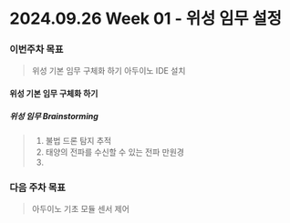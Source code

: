 # 2024.09.26 Week 01 - 위성 임무 설정

### 이번주차 목표
> 위성 기본 임무 구체화 하기
> 아두이노 IDE 설치

#### 위성 기본 임무 구체화 하기 

##### 위성 임무 Brainstorming

> 1. 불법 드론 탐지 추적
> 2. 태양의 전파를 수신할 수 있는 전파 만원경
> 3. 

### 다음 주차 목표

> 아두이노 기초 모듈 센서 제어
